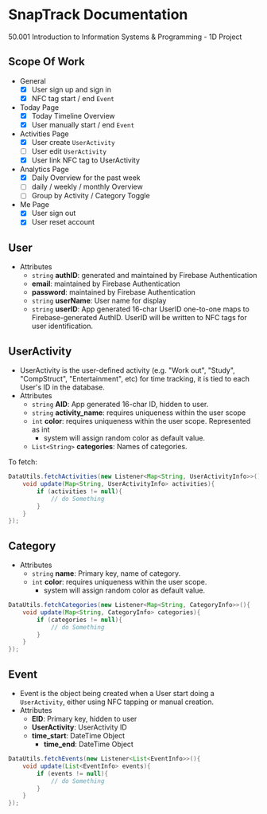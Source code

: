 # SnapTrack Documentation

50.001 Introduction to Information Systems &amp; Programming - 1D Project

## Scope Of Work

- General
    - [x] User sign up and sign in
    - [x] NFC tag start / end `Event`
- Today Page 
    - [x] Today Timeline Overview
    - [x] User manually start / end `Event`
- Activities Page
    - [x] User create `UserActivity`
    - [ ] User edit `UserActivity`
    - [x] User link NFC tag to UserActivity
- Analytics Page
    - [x] Daily Overview for the past week
    - [ ] daily / weekly / monthly Overview
    - [ ] Group by Activity / Category Toggle
- Me Page
    - [x] User sign out
    - [x] User reset account

## User

- Attributes
    - `string` **authID**: generated and maintained by Firebase Authentication
    - **email**: maintained by Firebase Authentication
    - **password**: maintained by Firebase Authentication
    - `string` **userName**: User name for display
    - `string` **userID**: App generated 16-char UserID one-to-one maps to Firebase-generated AuthID. UserID will be written to NFC tags for user identification.


## UserActivity

- UserActivity is the user-defined activity (e.g. "Work out", "Study", "CompStruct", "Entertainment", etc) for time tracking, it is tied to each User's ID in the database.
- Attributes
    - `string` **AID**: App generated 16-char ID, hidden to user.
    - `string` **activity_name**: requires uniqueness within the user scope
    - `int` **color**: requires uniqueness within the user scope. Represented as int
        - system will assign random color as default value.
    - `List<String>` **categories**: Names of categories.

To fetch:

```java
DataUtils.fetchActivities(new Listener<Map<String, UserActivityInfo>>(){
    void update(Map<String, UserActivityInfo> activities){
        if (activities != null){
            // do Something
        }
    }
});
```

## Category

- Attributes
    - `string` **name**: Primary key, name of category.
    - `int` **color**: requires uniqueness within the user scope.
        - system will assign random color as default value.

```java
DataUtils.fetchCategories(new Listener<Map<String, CategoryInfo>>(){
    void update(Map<String, CategoryInfo> categories){
        if (categories != null){
            // do Something
        }
    }
});
```

## Event

- Event is the object being created when a User start doing a `UserActivity`, either using NFC tapping or manual creation.
- Attributes
    - **EID**: Primary key, hidden to user
    - **UserActivity**: UserActivity ID
    - **time_start**: DateTime Object
      - **time_end**: DateTime Object


```java
DataUtils.fetchEvents(new Listener<List<EventInfo>>(){
    void update(List<EventInfo> events){
        if (events != null){
            // do Something
        }
    }
});
```

